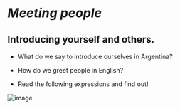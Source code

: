 # ***Meeting people***
## Introducing yourself and others.
  - What do we say to introduce ourselves in Argentina?
  - How do we greet people in English?

- Read the following expressions and find out!

![image](https://github.com/user-attachments/assets/3382fe85-93ba-4410-87b8-522e5b79ed84)

